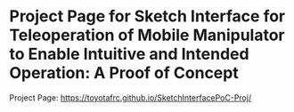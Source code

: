 # Project Page for Sketch Interface for Teleoperation of Mobile Manipulator to Enable Intuitive and Intended Operation: A Proof of Concept
Project Page: https://toyotafrc.github.io/SketchInterfacePoC-Proj/
